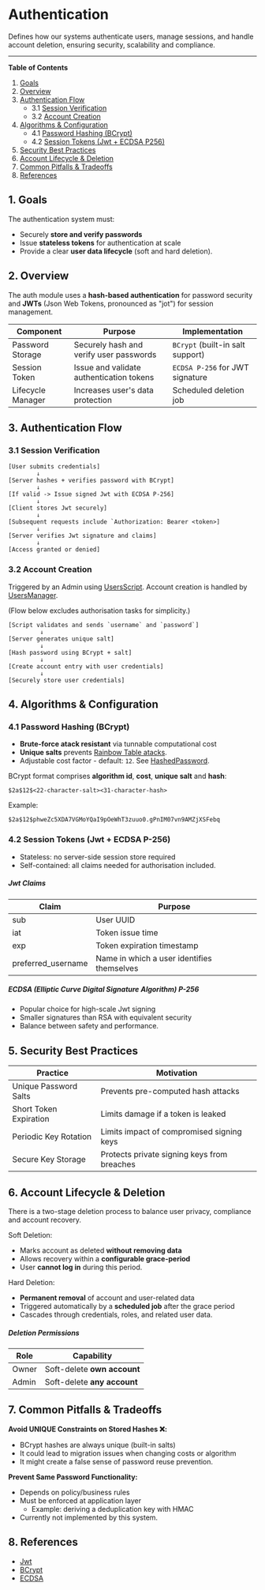 # Authentication

Defines how our systems authenticate users, manage sessions, and handle account deletion, ensuring security, scalability and compliance.


---

**Table of Contents**

1. [Goals](#1-goals)
2. [Overview](#2-overview)
3. [Authentication Flow](#3-authentication-flow)
    - 3.1 [Session Verification](#31-session-verification)
    - 3.2 [Account Creation](#32-account-creation)
4. [Algorithms & Configuration](#4-algorithms--configuration)
    - 4.1 [Password Hashing (BCrypt)](#41-password-hashing-bcrypt)
    - 4.2 [Session Tokens (Jwt + ECDSA P256)](#42-session-tokens-jwt--ecdsa-p-256)
5. [Security Best Practices](#5-security-best-practices)
6. [Account Lifecycle & Deletion](#6-account-lifecycle--deletion)
7. [Common Pitfalls & Tradeoffs](#7-common-pitfalls--tradeoffs)
8. [References](#8-references)


## 1. Goals

The authentication system must:
 * Securely **store and verify passwords**
 * Issue **stateless tokens** for authentication at scale
 * Provide a clear **user data lifecycle** (soft and hard deletion).


## 2. Overview

 The auth module uses a **hash-based authentication** for password security and **JWTs** (Json Web Tokens, pronounced as "jot") for session management.

| Component            | Purpose                                  | Implementation                    |
|----------------------|------------------------------------------|-----------------------------------|
| Password Storage     | Securely hash and verify user passwords  | `BCrypt` (built-in salt support)  |
| Session Token        | Issue and validate authentication tokens | `ECDSA P-256` for JWT signature   |
| Lifecycle Manager    | Increases user's data protection         | Scheduled deletion job            |


## 3. Authentication Flow

### 3.1 Session Verification

```
[User submits credentials]
        ↓
[Server hashes + verifies password with BCrypt]
        ↓
[If valid -> Issue signed Jwt with ECDSA P-256]
        ↓
[Client stores Jwt securely]
        ↓
[Subsequent requests include `Authorization: Bearer <token>]
        ↓
[Server verifies Jwt signature and claims]
        ↓
[Access granted or denied]
```

### 3.2 Account Creation

Triggered by an Admin using [UsersScript](src/main/scala/org/fiume/sketch/auth/scripts/UsersScript.scala). Account creation is handled by [UsersManager](src/main/scala/org/fiume/sketch/auth/accounts/UsersManager.scala). 

(Flow below excludes authorisation tasks for simplicity.)

```
[Script validates and sends `username` and `password`]
         ↓
[Server generates unique salt]
         ↓
[Hash password using BCrypt + salt]
         ↓
[Create account entry with user credentials]
         ↓
[Securely store user credentials]
```

## 4. Algorithms & Configuration

### 4.1 Password Hashing (BCrypt)

* **Brute-force atack resistant** via tunnable computational cost
* **Unique salts** prevents [Rainbow Table atacks](https://en.wikipedia.org/wiki/Rainbow_table).
* Adjustable cost factor - default: `12`. See [HashedPassword](../shared-auth/src/main/scala/org/fiume/sketch/shared/auth/Passwords.scala).

BCrypt format comprises **algorithm id**, **cost**, **unique salt** and **hash**:

    $2a$12$<22-character-salt><31-character-hash> 

Example: 

    $2a$12$phweZc5XDA7VGMoYQaI9pOeWhT3zuuo0.gPnIM07vn9AMZjXSFebq

### 4.2 Session Tokens (Jwt + ECDSA P-256)

* Stateless: no server-side session store required
* Self-contained: all claims needed for authorisation included.

##### Jwt Claims

| Claim              | Purpose                                    |
|--------------------|--------------------------------------------|
| sub                | User UUID                                  |
| iat                | Token issue time                           |
| exp                | Token expiration timestamp                 |
| preferred_username | Name in which a user identifies themselves |

##### ECDSA (Elliptic Curve Digital Signature Algorithm) P-256

* Popular choice for high-scale Jwt signing
* Smaller signatures than RSA with equivalent security
* Balance between safety and performance.

## 5. Security Best Practices

| Practice                  | Motivation                                               |
|---------------------------|----------------------------------------------------------|
| Unique Password Salts     | Prevents pre-computed hash attacks                       |
| Short Token Expiration    | Limits damage if a token is leaked                       |
| Periodic Key Rotation     | Limits impact of compromised signing keys                |
| Secure Key Storage        | Protects private signing keys from breaches              |


## 6. Account Lifecycle & Deletion

There is a two-stage deletion process to balance user privacy, compliance and account recovery.

Soft Deletion:
  * Marks account as deleted **without removing data**
  * Allows recovery within a **configurable grace-period**
  * User **cannot log in** during this period.

Hard Deletion:
  * **Permanent removal** of account and user-related data
  * Triggered automatically by a **scheduled job** after the grace period
  * Cascades through credentials, roles, and related user data.

##### Deletion Permissions

| Role    | Capability                              |
|---------|-----------------------------------------|
| Owner   | Soft-delete **own account**             |
| Admin   | Soft-delete **any account**             |


## 7. Common Pitfalls & Tradeoffs

**Avoid UNIQUE Constraints on Stored Hashes ❌:**

* BCrypt hashes are always unique (built-in salts)
* It could lead to migration issues when changing costs or algorithm
* It might create a false sense of password reuse prevention.

**Prevent Same Password Functionality:**

* Depends on policy/business rules
* Must be enforced at application layer
  - Example: deriving a deduplication key with HMAC
* Currently not implemented by this system.


## 8. References

* [Jwt](https://www.jwt.io/introduction)
* [BCrypt](https://en.wikipedia.org/wiki/Bcrypt)
* [ECDSA](https://en.wikipedia.org/wiki/Elliptic_Curve_Digital_Signature_Algorithm)
